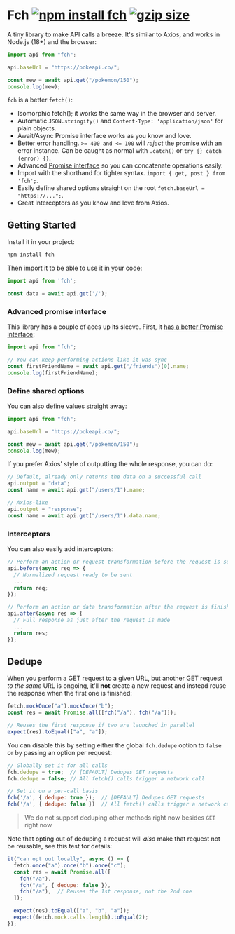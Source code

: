 # Fch [![npm install fch](https://img.shields.io/badge/npm%20install-fch-blue.svg)](https://www.npmjs.com/package/fch) [![gzip size](https://img.badgesize.io/franciscop/fetch/master/fetch.min.js.svg?compression=gzip)](https://github.com/franciscop/fetch/blob/master/fetch.min.js)

A tiny library to make API calls a breeze. It's similar to Axios, and works in Node.js (18+) and the browser:

```js
import api from "fch";

api.baseUrl = "https://pokeapi.co/";

const mew = await api.get("/pokemon/150");
console.log(mew);
```

`fch` is a better `fetch()`:

- Isomorphic fetch(); it works the same way in the browser and server.
- Automatic `JSON.stringify()` and `Content-Type: 'application/json'` for plain objects.
- Await/Async Promise interface works as you know and love.
- Better error handling. `>= 400 and <= 100` will _reject_ the promise with an error instance. Can be caught as normal with `.catch()` or `try {} catch (error) {}`.
- Advanced [Promise interface](https://www.npmjs.com/swear) so you can concatenate operations easily.
- Import with the shorthand for tighter syntax. `import { get, post } from 'fch';`.
- Easily define shared options straight on the root `fetch.baseUrl = "https://...";`.
- Great Interceptors as you know and love from Axios.

## Getting Started

Install it in your project:

```bash
npm install fch
```

Then import it to be able to use it in your code:

```js
import api from 'fch';

const data = await api.get('/');
```


### Advanced promise interface

This library has a couple of aces up its sleeve. First, it [has a better Promise interface](https://www.npmjs.com/swear):

```js
import api from "fch";

// You can keep performing actions like it was sync
const firstFriendName = await api.get("/friends")[0].name;
console.log(firstFriendName);
```

### Define shared options

You can also define values straight away:

```js
import api from "fch";

api.baseUrl = "https://pokeapi.co/";

const mew = await api.get("/pokemon/150");
console.log(mew);
```

If you prefer Axios' style of outputting the whole response, you can do:

```js
// Default, already only returns the data on a successful call
api.output = "data";
const name = await api.get("/users/1").name;

// Axios-like
api.output = "response";
const name = await api.get("/users/1").data.name;
```

### Interceptors

You can also easily add interceptors:

```js
// Perform an action or request transformation before the request is sent
api.before(async req => {
  // Normalized request ready to be sent
  ...
  return req;
});

// Perform an action or data transformation after the request is finished
api.after(async res => {
  // Full response as just after the request is made
  ...
  return res;
});
```


## Dedupe

When you perform a GET request to a given URL, but another GET request *to the same* URL is ongoing, it'll **not** create a new request and instead reuse the response when the first one is finished:

```js
fetch.mockOnce("a").mockOnce("b");
const res = await Promise.all([fch("/a"), fch("/a")]);

// Reuses the first response if two are launched in parallel
expect(res).toEqual(["a", "a"]);
```

You can disable this by setting either the global `fch.dedupe` option to `false` or by passing an option per request:

```js
// Globally set it for all calls
fch.dedupe = true;  // [DEFAULT] Dedupes GET requests
fch.dedupe = false; // All fetch() calls trigger a network call

// Set it on a per-call basis
fch('/a', { dedupe: true });  // [DEFAULT] Dedupes GET requests
fch('/a', { dedupe: false })  // All fetch() calls trigger a network call
```

> We do not support deduping other methods right now besides `GET` right now

Note that opting out of deduping a request will _also_ make that request not be reusable, see this test for details:

```js
it("can opt out locally", async () => {
  fetch.once("a").once("b").once("c");
  const res = await Promise.all([
    fch("/a"),
    fch("/a", { dedupe: false }),
    fch("/a"),  // Reuses the 1st response, not the 2nd one
  ]);

  expect(res).toEqual(["a", "b", "a"]);
  expect(fetch.mock.calls.length).toEqual(2);
});
```
